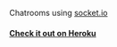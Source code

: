 Chatrooms using [socket.io](https://socket.io/)

#### [Check it out on Heroku](https://ashwinkanchana-chat.herokuapp.com/)
